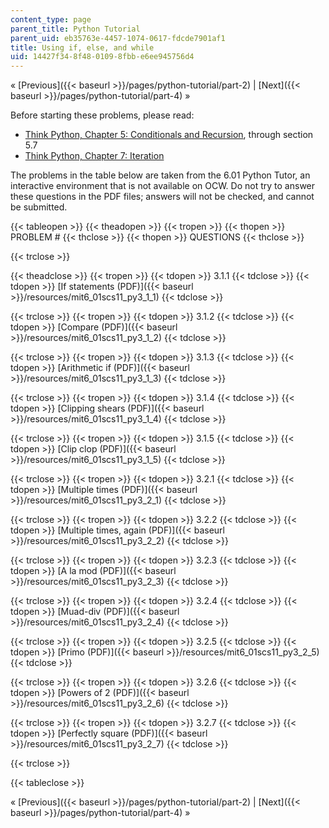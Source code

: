 ```yaml
---
content_type: page
parent_title: Python Tutorial
parent_uid: eb35763e-4457-1074-0617-fdcde7901af1
title: Using if, else, and while
uid: 14427f34-8f48-0109-8fbb-e6ee945756d4
---
```


« [Previous]({{< baseurl >}}/pages/python-tutorial/part-2) | [Next]({{< baseurl >}}/pages/python-tutorial/part-4) »

Before starting these problems, please read:

*   [Think Python, Chapter 5: Conditionals and Recursion](http://www.greenteapress.com/thinkpython/html/book006.html), through section 5.7
*   [Think Python, Chapter 7: Iteration](http://www.greenteapress.com/thinkpython/html/book008.html)

The problems in the table below are taken from the 6.01 Python Tutor, an interactive environment that is not available on OCW. Do not try to answer these questions in the PDF files; answers will not be checked, and cannot be submitted.

{{< tableopen >}}
{{< theadopen >}}
{{< tropen >}}
{{< thopen >}}
PROBLEM #
{{< thclose >}}
{{< thopen >}}
QUESTIONS
{{< thclose >}}

{{< trclose >}}

{{< theadclose >}}
{{< tropen >}}
{{< tdopen >}}
3.1.1
{{< tdclose >}}
{{< tdopen >}}
[If statements (PDF)]({{< baseurl >}}/resources/mit6_01scs11_py3_1_1)
{{< tdclose >}}

{{< trclose >}}
{{< tropen >}}
{{< tdopen >}}
3.1.2
{{< tdclose >}}
{{< tdopen >}}
[Compare (PDF)]({{< baseurl >}}/resources/mit6_01scs11_py3_1_2)
{{< tdclose >}}

{{< trclose >}}
{{< tropen >}}
{{< tdopen >}}
3.1.3
{{< tdclose >}}
{{< tdopen >}}
[Arithmetic if (PDF)]({{< baseurl >}}/resources/mit6_01scs11_py3_1_3)
{{< tdclose >}}

{{< trclose >}}
{{< tropen >}}
{{< tdopen >}}
3.1.4
{{< tdclose >}}
{{< tdopen >}}
[Clipping shears (PDF)]({{< baseurl >}}/resources/mit6_01scs11_py3_1_4)
{{< tdclose >}}

{{< trclose >}}
{{< tropen >}}
{{< tdopen >}}
3.1.5
{{< tdclose >}}
{{< tdopen >}}
[Clip clop (PDF)]({{< baseurl >}}/resources/mit6_01scs11_py3_1_5)
{{< tdclose >}}

{{< trclose >}}
{{< tropen >}}
{{< tdopen >}}
3.2.1
{{< tdclose >}}
{{< tdopen >}}
[Multiple times (PDF)]({{< baseurl >}}/resources/mit6_01scs11_py3_2_1)
{{< tdclose >}}

{{< trclose >}}
{{< tropen >}}
{{< tdopen >}}
3.2.2
{{< tdclose >}}
{{< tdopen >}}
[Multiple times, again (PDF)]({{< baseurl >}}/resources/mit6_01scs11_py3_2_2)
{{< tdclose >}}

{{< trclose >}}
{{< tropen >}}
{{< tdopen >}}
3.2.3
{{< tdclose >}}
{{< tdopen >}}
[A la mod (PDF)]({{< baseurl >}}/resources/mit6_01scs11_py3_2_3)
{{< tdclose >}}

{{< trclose >}}
{{< tropen >}}
{{< tdopen >}}
3.2.4
{{< tdclose >}}
{{< tdopen >}}
[Muad-div (PDF)]({{< baseurl >}}/resources/mit6_01scs11_py3_2_4)
{{< tdclose >}}

{{< trclose >}}
{{< tropen >}}
{{< tdopen >}}
3.2.5
{{< tdclose >}}
{{< tdopen >}}
[Primo (PDF)]({{< baseurl >}}/resources/mit6_01scs11_py3_2_5)
{{< tdclose >}}

{{< trclose >}}
{{< tropen >}}
{{< tdopen >}}
3.2.6
{{< tdclose >}}
{{< tdopen >}}
[Powers of 2 (PDF)]({{< baseurl >}}/resources/mit6_01scs11_py3_2_6)
{{< tdclose >}}

{{< trclose >}}
{{< tropen >}}
{{< tdopen >}}
3.2.7
{{< tdclose >}}
{{< tdopen >}}
[Perfectly square (PDF)]({{< baseurl >}}/resources/mit6_01scs11_py3_2_7)
{{< tdclose >}}

{{< trclose >}}

{{< tableclose >}}

« [Previous]({{< baseurl >}}/pages/python-tutorial/part-2) | [Next]({{< baseurl >}}/pages/python-tutorial/part-4) »